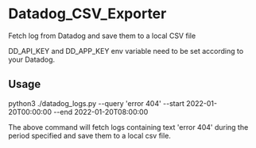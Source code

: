 # Datadog_CSV_Exporter
Fetch log from Datadog and save them to a local CSV file

DD_API_KEY and DD_APP_KEY env variable need to be set according to your Datadog.

## Usage
python3 ./datadog_logs.py --query 'error 404' --start 2022-01-20T00:00:00 --end 2022-01-20T08:00:00

The above command will fetch logs containing text 'error 404' during the period specified and save them to a local csv file.
